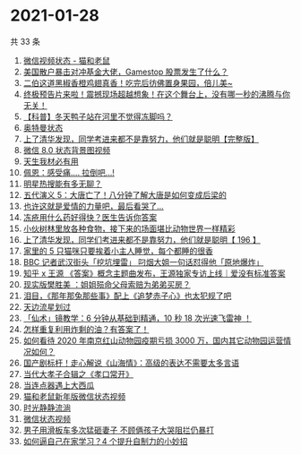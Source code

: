 # 2021-01-28

共 33 条

<!-- BEGIN -->
<!-- 最后更新时间 Thu Jan 28 2021 23:09:27 GMT+0800 (CST) -->

1. [微信视频状态 - 猫和老鼠](https://www.zhihu.com/zvideo/1337855503197204480)
2. [美国散户暴击对冲基金大佬，Gamestop
   股票发生了什么？](https://www.zhihu.com/zvideo/1337912272539865088)
3. [二伯这道黑椒香橙鸡翅真香！吃完后彷佛置身果园，倍儿美~](https://www.zhihu.com/zvideo/1338151390606991361)
4. [终极预告片来啦！震撼现场超越想象！在这个舞台上，没有哪一秒的沸腾与你无关！](https://www.zhihu.com/zvideo/1337928059127926785)
5. [【科普】冬天鸭子站在河里不觉得冻脚吗？](https://www.zhihu.com/zvideo/1338191284117950464)
6. [奥特曼状态](https://www.zhihu.com/zvideo/1338090970864967680)
7. [上了清华发现，同学考进来都不是靠努力，他们就是聪明【完整版】](https://www.zhihu.com/zvideo/1338131204508700673)
8. [微信 8.0 状态背景图视频](https://www.zhihu.com/zvideo/1337715885717655552)
9. [天生我材必有用](https://www.zhihu.com/zvideo/1337831355095904257)
10. [佩恩：感受痛.... 拉倒吧...!](https://www.zhihu.com/zvideo/1338187709010624512)
11. [明星热搜能有多无聊？](https://www.zhihu.com/zvideo/1337796295423795200)
12. [五代演义
    5：大唐亡了！八分钟了解大唐是如何变成后梁的](https://www.zhihu.com/zvideo/1337258346953261056)
13. [也许这就是爱情的力量吧，最后看哭了...](https://www.zhihu.com/zvideo/1337791505159467008)
14. [冻疮用什么药好得快？医生告诉你答案](https://www.zhihu.com/zvideo/1337892867831398400)
15. [小伙树林里放各种食物，接下来的场面堪比动物世界一样精彩](https://www.zhihu.com/zvideo/1337881957775650816)
16. [上了清华发现，同学们考进来都不是靠努力，他们就是聪明【 196
    】](https://www.zhihu.com/zvideo/1337832893981782016)
17. [家里的 5
    只猫咪只要挨着小主人睡觉，每个都睡的很香](https://www.zhihu.com/zvideo/1337790937087967232)
18. [BBC 记者武汉街头「挖坑埋雷」
    叼烟大姐一句话怼得他「原地爆炸」](https://www.zhihu.com/zvideo/1337668232447623168)
19. [知乎 x 王源
    《答案》概念主题曲发布，王源独家专访上线｜爱没有标准答案](https://www.zhihu.com/zvideo/1337817267322146818)
20. [现实版樊胜美 ：姐姐殒命父母索赔为弟弟买房？](https://www.zhihu.com/zvideo/1337801045050388482)
21. [泪目，《那年那兔那些事》配上《追梦赤子心》也太犯规了吧](https://www.zhihu.com/zvideo/1337870021528834048)
22. [天边流星划过](https://www.zhihu.com/zvideo/1337496057682055168)
23. [「仙术」镜教学：6 分钟从基础到精通，10 秒 18 次光速飞雷神
    ！](https://www.zhihu.com/zvideo/1337183735754924032)
24. [怎样重复利用炸剩的油？有答案了！](https://www.zhihu.com/zvideo/1337823097232363520)
25. [如何看待 2020 年南京红山动物园疫期亏损 3000
    万，国内其它动物园运营情况如何？](https://www.zhihu.com/zvideo/1337910870241439744)
26. [国产剧标杆！走心解说《山海情》：高级的表达不需要太多言语](https://www.zhihu.com/zvideo/1337845376746442752)
27. [当代大孝子合辑之《孝口常开》](https://www.zhihu.com/zvideo/1337526315508510721)
28. [当连点器遇上大西瓜](https://www.zhihu.com/zvideo/1337391106913394688)
29. [猫和老鼠新年版微信状态视频](https://www.zhihu.com/zvideo/1337186995249303552)
30. [时光静静流淌](https://www.zhihu.com/zvideo/1337496383906480129)
31. [微信状态视频](https://www.zhihu.com/zvideo/1337511772879159296)
32. [男子用滑板车多次猛砸妻子
    不顾俩孩子大哭阻拦仍暴打](https://www.zhihu.com/zvideo/1337445841641590787)
33. [如何逼自己在家学习？4 个提升自制力的小妙招](https://www.zhihu.com/zvideo/1337350309589938176)

<!-- END -->
